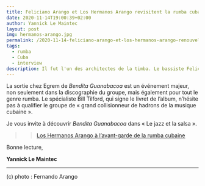 ```yaml
---
title: Feliciano Arango et Los Hermanos Arango revisitent la rumba cubaine
date: 2020-11-14T19:00:39+02:00
author: Yannick Le Maintec
layout: post
img: hermanos-arango.jpg
permalink: /2020-11-14-feliciano-arango-et-los-hermanos-arango-renouvellent-la-rumba-cubaine/
tags:
  - rumba
  - Cuba
  - interview
description: Il fut l'un des architectes de la timba. Le bassiste Feliciano Arango et son groupe familial apportent un souffle nouveau à la rumba cubaine.
---
```


La sortie chez Egrem de *Bendita Guanabacoa* est un événement majeur, non seulement dans la discographie du groupe, mais également pour tout le genre rumba. Le spécialiste Bill Tilford, qui signe le livret de l’album, n’hésite pas à qualifier le groupe de « grand collisionneur de hadrons de la musique cubaine ».

Je vous invite à découvrir *Bendita Guanabacoa* dans  « Le jazz et la salsa ».

>> [Los Hermanos Arango à l’avant-garde de la rumba cubaine](https://www.lemonde.fr/le-jazz-et-la-salsa/article/2020/10/03/los-hermanos-arango-a-l-avant-garde-de-la-rumba-cubaine_6054624_5324427.html)


Bonne lecture,

**Yannick Le Maintec**

---
(c) photo : Fernando Arango
